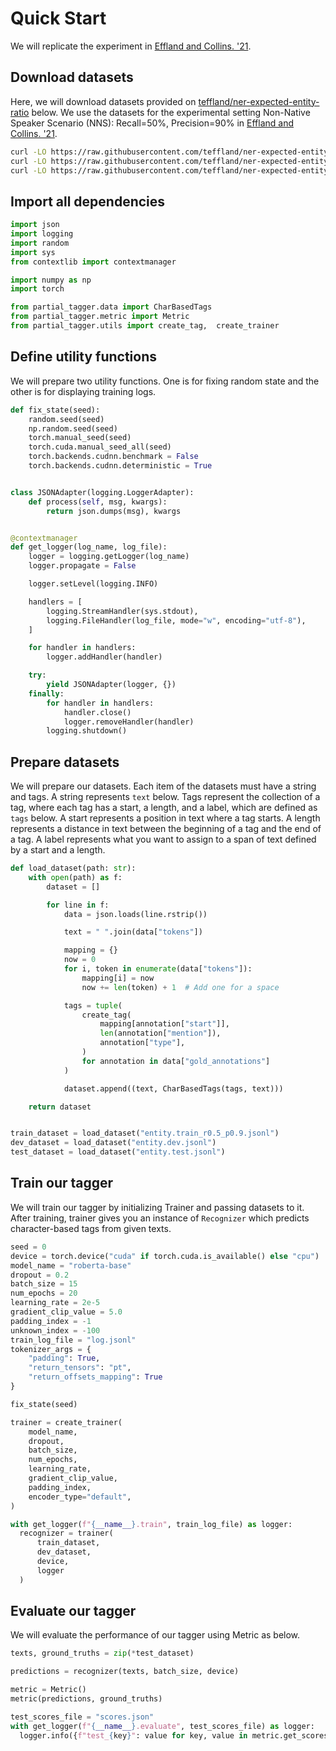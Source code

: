 # Quick Start

We will replicate the experiment in [Effland and Collins. '21](https://aclanthology.org/2021.tacl-1.78/).

## Download datasets

Here, we will download datasets provided on [teffland/ner-expected-entity-ratio](https://github.com/teffland/ner-expected-entity-ratio/tree/main) below. We use the datasets for the experimental setting Non-Native Speaker Scenario (NNS): Recall=50%, Precision=90% in [Effland and Collins. '21](https://aclanthology.org/2021.tacl-1.78/).

```bash
curl -LO https://raw.githubusercontent.com/teffland/ner-expected-entity-ratio/main/data/conll2003/eng/entity.train_r0.5_p0.9.jsonl
curl -LO https://raw.githubusercontent.com/teffland/ner-expected-entity-ratio/main/data/conll2003/eng/entity.dev.jsonl
curl -LO https://raw.githubusercontent.com/teffland/ner-expected-entity-ratio/main/data/conll2003/eng/entity.test.jsonl
```

## Import all dependencies 

```py
import json
import logging
import random
import sys
from contextlib import contextmanager

import numpy as np
import torch

from partial_tagger.data import CharBasedTags
from partial_tagger.metric import Metric
from partial_tagger.utils import create_tag,  create_trainer
```

## Define utility functions

We will prepare two utility functions. One is for fixing random state and the other is for displaying training logs.


```py
def fix_state(seed):
    random.seed(seed)
    np.random.seed(seed)
    torch.manual_seed(seed)
    torch.cuda.manual_seed_all(seed)
    torch.backends.cudnn.benchmark = False
    torch.backends.cudnn.deterministic = True


class JSONAdapter(logging.LoggerAdapter):
    def process(self, msg, kwargs):
        return json.dumps(msg), kwargs


@contextmanager
def get_logger(log_name, log_file):
    logger = logging.getLogger(log_name)
    logger.propagate = False

    logger.setLevel(logging.INFO)

    handlers = [
        logging.StreamHandler(sys.stdout),
        logging.FileHandler(log_file, mode="w", encoding="utf-8"),
    ]

    for handler in handlers:
        logger.addHandler(handler)

    try:
        yield JSONAdapter(logger, {})
    finally:
        for handler in handlers:
            handler.close()
            logger.removeHandler(handler)
        logging.shutdown()
```

## Prepare datasets

We will prepare our datasets. Each item of the datasets must have a string and tags. A string represents `text` below. Tags represent the collection of a tag, where each tag has a start, a length, and a label, which are defined as `tags` below. A start represents a position in text where a tag starts. A length represents a distance in text between the beginning of a tag and the end of a tag. A label represents what you want to assign to a span of text defined by a start and a length.


```py
def load_dataset(path: str):
    with open(path) as f:
        dataset = []

        for line in f:
            data = json.loads(line.rstrip())

            text = " ".join(data["tokens"])

            mapping = {}
            now = 0
            for i, token in enumerate(data["tokens"]):
                mapping[i] = now
                now += len(token) + 1  # Add one for a space

            tags = tuple(
                create_tag(
                    mapping[annotation["start"]],
                    len(annotation["mention"]),
                    annotation["type"],
                )
                for annotation in data["gold_annotations"]
            )

            dataset.append((text, CharBasedTags(tags, text)))

    return dataset


train_dataset = load_dataset("entity.train_r0.5_p0.9.jsonl")
dev_dataset = load_dataset("entity.dev.jsonl")
test_dataset = load_dataset("entity.test.jsonl")
```

## Train our tagger

We will train our tagger by initializing Trainer and passing datasets to it. After training, trainer gives you an instance of `Recognizer` which predicts character-based tags from given texts. 


```py
seed = 0
device = torch.device("cuda" if torch.cuda.is_available() else "cpu")
model_name = "roberta-base"
dropout = 0.2
batch_size = 15
num_epochs = 20
learning_rate = 2e-5
gradient_clip_value = 5.0
padding_index = -1
unknown_index = -100
train_log_file = "log.jsonl"
tokenizer_args = {
    "padding": True,
    "return_tensors": "pt",
    "return_offsets_mapping": True
}

fix_state(seed)

trainer = create_trainer(
    model_name,
    dropout,
    batch_size,
    num_epochs,
    learning_rate,
    gradient_clip_value,
    padding_index,
    encoder_type="default",
)

with get_logger(f"{__name__}.train", train_log_file) as logger:
  recognizer = trainer(
      train_dataset,
      dev_dataset,
      device,
      logger
  )
```


## Evaluate our tagger

We will evaluate the performance of our tagger using Metric as below.

```py
texts, ground_truths = zip(*test_dataset)

predictions = recognizer(texts, batch_size, device)

metric = Metric()
metric(predictions, ground_truths)

test_scores_file = "scores.json"
with get_logger(f"{__name__}.evaluate", test_scores_file) as logger:
  logger.info({f"test_{key}": value for key, value in metric.get_scores().items()})
```
